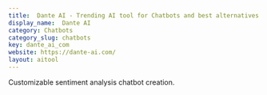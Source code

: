 ```yaml
---
title:  Dante AI - Trending AI tool for Chatbots and best alternatives
display_name:  Dante AI
category: Chatbots
category_slug: chatbots
key: dante_ai_com
website: https://dante-ai.com/
layout: aitool
---
```


Customizable sentiment analysis chatbot creation.

